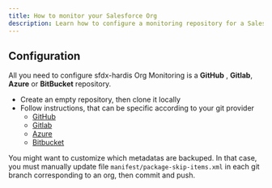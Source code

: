 ```yaml
---
title: How to monitor your Salesforce Org
description: Learn how to configure a monitoring repository for a Salesforce Org, using sfdx-hardis, then how to read reports
---
```

<!-- markdownlint-disable MD013 -->

## Configuration

All you need to configure sfdx-hardis Org Monitoring is a **GitHub** , **Gitlab**, **Azure** or **BitBucket** repository.

- Create an empty repository, then clone it locally
- Follow instructions, that can be specific according to your git provider
  - [GitHub](salesforce-monitoring-config-github.md)
  - [Gitlab](salesforce-monitoring-config-gitlab.md)
  - [Azure](salesforce-monitoring-config-azure.md)
  - [Bitbucket](salesforce-monitoring-config-bitbucket.md)

You might want to customize which metadatas are backuped.
In that case, you must manually update file `manifest/package-skip-items.xml` in each git branch corresponding to an org, then commit and push.


